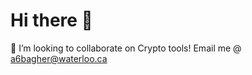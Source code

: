 # Hi there 👋

👯 I’m looking to collaborate on Crypto tools! 
Email me @ a6bagher@waterloo.ca 

[streak-stats]: https://github-readme-streak-stats.herokuapp.com/?user=alibagher&theme=omni&hide_border=true
